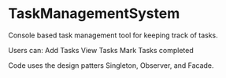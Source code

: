 # TaskManagementSystem

Console based task management tool for keeping track of tasks.

Users can:
    Add Tasks
    View Tasks
    Mark Tasks completed

Code uses the design patters Singleton, Observer, and Facade.